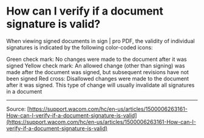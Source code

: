 # How can I verify if a document signature is valid?

When viewing signed documents in sign | pro PDF, the validity of individual signatures is indicated by the following color-coded icons:

Green check mark: No changes were made to the document after it was signed
Yellow check mark: An allowed change (other than signing) was made after the document was signed, but subsequent revisions have not been signed
Red cross: Disallowed changes were made to the document after it was signed. This type of change will usually invalidate all signatures in a document

---
Source: [https://support.wacom.com/hc/en-us/articles/1500006263161-How-can-I-verify-if-a-document-signature-is-valid](https://support.wacom.com/hc/en-us/articles/1500006263161-How-can-I-verify-if-a-document-signature-is-valid)
